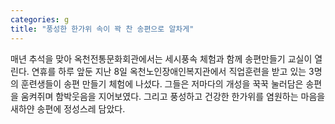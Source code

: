 ```yaml
---
categories: g
title: "풍성한 한가위 속이 꽉 찬 송편으로 알차게"
---
```

매년 추석을 맞아 옥천전통문화회관에서는 세시풍속 체험과 함께 송편만들기 교실이 열린다. 연휴를 하루 앞둔 지난 8일 옥천노인장애인복지관에서 직업훈련을 받고 있는 3명의 훈련생들이 송편 만들기 체험에 나섰다. 그들은 저마다의 개성을 꾹꾹 눌러담은 송편을 움켜쥐며 함박웃음을 지어보였다. 그리고 풍성하고 건강한 한가위를 염원하는 마음을 새하얀 송편에 정성스레 담았다.